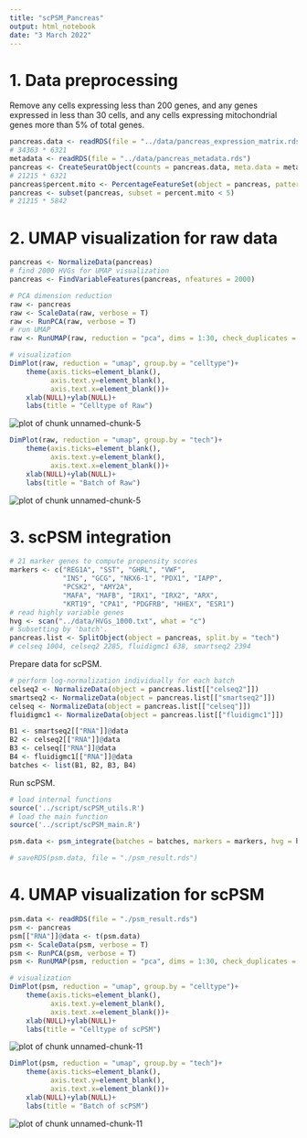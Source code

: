 ```yaml
---
title: "scPSM_Pancreas"
output: html_notebook
date: "3 March 2022"
---
```




# 1. Data preprocessing

Remove any cells expressing less than 200 genes, and any genes expressed in less than 30 cells, and any cells expressing mitochondrial genes more than 5% of total genes.


```r
pancreas.data <- readRDS(file = "../data/pancreas_expression_matrix.rds")
# 34363 * 6321
metadata <- readRDS(file = "../data/pancreas_metadata.rds")
pancreas <- CreateSeuratObject(counts = pancreas.data, meta.data = metadata, min.cells = 30, min.features = 200)
# 21215 * 6321
pancreas$percent.mito <- PercentageFeatureSet(object = pancreas, pattern = "^MT-")
pancreas <- subset(pancreas, subset = percent.mito < 5)
# 21215 * 5842
```

# 2. UMAP visualization for raw data


```r
pancreas <- NormalizeData(pancreas)
# find 2000 HVGs for UMAP visualization
pancreas <- FindVariableFeatures(pancreas, nfeatures = 2000)
```


```r
# PCA dimension reduction
raw <- pancreas
raw <- ScaleData(raw, verbose = T)
raw <- RunPCA(raw, verbose = T)
# run UMAP
raw <- RunUMAP(raw, reduction = "pca", dims = 1:30, check_duplicates = FALSE)
```


```r
# visualization
DimPlot(raw, reduction = "umap", group.by = "celltype")+
    theme(axis.ticks=element_blank(),
          axis.text.y=element_blank(),
          axis.text.x=element_blank())+
    xlab(NULL)+ylab(NULL)+
    labs(title = "Celltype of Raw")
```

![plot of chunk unnamed-chunk-5](figure/unnamed-chunk-5-1.png)

```r
DimPlot(raw, reduction = "umap", group.by = "tech")+
    theme(axis.ticks=element_blank(),
          axis.text.y=element_blank(),
          axis.text.x=element_blank())+
    xlab(NULL)+ylab(NULL)+
    labs(title = "Batch of Raw")
```

![plot of chunk unnamed-chunk-5](figure/unnamed-chunk-5-2.png)


# 3. scPSM integration


```r
# 21 marker genes to compute propensity scores
markers <- c("REG1A", "SST", "GHRL", "VWF",
             "INS", "GCG", "NKX6-1", "PDX1", "IAPP",
             "PCSK2", "AMY2A",
             "MAFA", "MAFB", "IRX1", "IRX2", "ARX",
             "KRT19", "CPA1", "PDGFRB", "HHEX", "ESR1")
# read highly variable genes 
hvg <- scan("../data/HVGs_1000.txt", what = "c")
# Subsetting by 'batch'.
pancreas.list <- SplitObject(object = pancreas, split.by = "tech")
# celseq 1004, celseq2 2285, fluidigmc1 638, smartseq2 2394
```

Prepare data for scPSM.


```r
# perform log-normalization individually for each batch
celseq2 <- NormalizeData(object = pancreas.list[["celseq2"]])
smartseq2 <- NormalizeData(object = pancreas.list[["smartseq2"]])
celseq <- NormalizeData(object = pancreas.list[["celseq"]])
fluidigmc1 <- NormalizeData(object = pancreas.list[["fluidigmc1"]])

B1 <- smartseq2[["RNA"]]@data
B2 <- celseq2[["RNA"]]@data
B3 <- celseq[["RNA"]]@data 
B4 <- fluidigmc1[["RNA"]]@data
batches <- list(B1, B2, B3, B4)
```

Run scPSM.


```r
# load internal functions 
source('../script/scPSM_utils.R')
# load the main function
source('../script/scPSM_main.R')

psm.data <- psm_integrate(batches = batches, markers = markers, hvg = hvg, merge.order = 1:4)
```


```r
# saveRDS(psm.data, file = "./psm_result.rds")
```


# 4. UMAP visualization for scPSM


```r
psm.data <- readRDS(file = "./psm_result.rds")
psm <- pancreas
psm[["RNA"]]@data <- t(psm.data)
psm <- ScaleData(psm, verbose = T)
psm <- RunPCA(psm, verbose = T)
psm <- RunUMAP(psm, reduction = "pca", dims = 1:30, check_duplicates = FALSE)
```


```r
# visualization
DimPlot(psm, reduction = "umap", group.by = "celltype")+
    theme(axis.ticks=element_blank(),
          axis.text.y=element_blank(),
          axis.text.x=element_blank())+
    xlab(NULL)+ylab(NULL)+
    labs(title = "Celltype of scPSM")
```

![plot of chunk unnamed-chunk-11](figure/unnamed-chunk-11-1.png)

```r
DimPlot(psm, reduction = "umap", group.by = "tech")+
    theme(axis.ticks=element_blank(),
          axis.text.y=element_blank(),
          axis.text.x=element_blank())+
    xlab(NULL)+ylab(NULL)+
    labs(title = "Batch of scPSM")
```

![plot of chunk unnamed-chunk-11](figure/unnamed-chunk-11-2.png)


